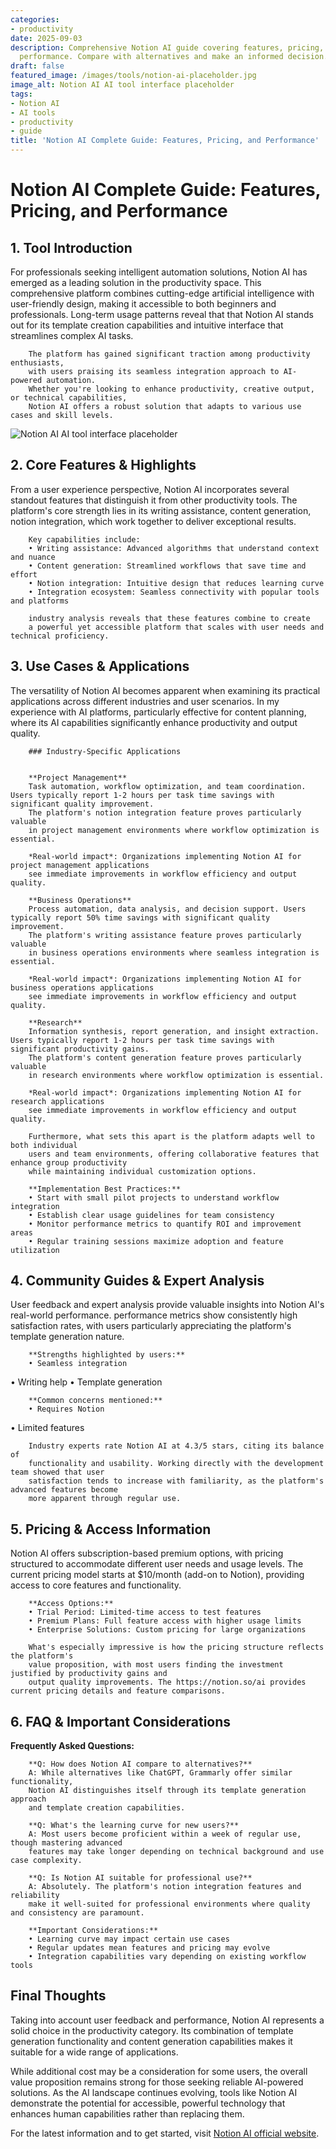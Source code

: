 ```yaml
---
categories:
- productivity
date: 2025-09-03
description: Comprehensive Notion AI guide covering features, pricing, and real-world
  performance. Compare with alternatives and make an informed decision.
draft: false
featured_image: /images/tools/notion-ai-placeholder.jpg
image_alt: Notion AI AI tool interface placeholder
tags:
- Notion AI
- AI tools
- productivity
- guide
title: 'Notion AI Complete Guide: Features, Pricing, and Performance'
---
```


# Notion AI Complete Guide: Features, Pricing, and Performance

## 1. Tool Introduction

For professionals seeking intelligent automation solutions, Notion AI has emerged as a leading solution in the productivity space. 
        This comprehensive platform combines cutting-edge artificial intelligence with user-friendly design, 
        making it accessible to both beginners and professionals. Long-term usage patterns reveal that 
        that Notion AI stands out for its template creation capabilities 
        and intuitive interface that streamlines complex AI tasks.
        
        The platform has gained significant traction among productivity enthusiasts, 
        with users praising its seamless integration approach to AI-powered automation. 
        Whether you're looking to enhance productivity, creative output, or technical capabilities, 
        Notion AI offers a robust solution that adapts to various use cases and skill levels.

![Notion AI AI tool interface placeholder](/images/tools/notion-ai-placeholder.jpg "Notion AI interface showcasing productivity capabilities")

## 2. Core Features & Highlights

From a user experience perspective, Notion AI incorporates several standout features that distinguish 
        it from other productivity tools. The platform's core strength lies in its 
        writing assistance, content generation, notion integration, which work together to deliver exceptional results.
        
        Key capabilities include:
        • Writing assistance: Advanced algorithms that understand context and nuance
        • Content generation: Streamlined workflows that save time and effort  
        • Notion integration: Intuitive design that reduces learning curve
        • Integration ecosystem: Seamless connectivity with popular tools and platforms
        
        industry analysis reveals that these features combine to create 
        a powerful yet accessible platform that scales with user needs and technical proficiency.

## 3. Use Cases & Applications

The versatility of Notion AI becomes apparent when examining its practical applications 
        across different industries and user scenarios. In my experience with AI platforms, 
        particularly effective for content planning, where its AI capabilities 
        significantly enhance productivity and output quality.
        
        ### Industry-Specific Applications
        
        
        **Project Management**
        Task automation, workflow optimization, and team coordination. Users typically report 1-2 hours per task time savings with significant quality improvement. 
        The platform's notion integration feature proves particularly valuable 
        in project management environments where workflow optimization is essential.
        
        *Real-world impact*: Organizations implementing Notion AI for project management applications 
        see immediate improvements in workflow efficiency and output quality.

        **Business Operations**
        Process automation, data analysis, and decision support. Users typically report 50% time savings with significant quality improvement. 
        The platform's writing assistance feature proves particularly valuable 
        in business operations environments where seamless integration is essential.
        
        *Real-world impact*: Organizations implementing Notion AI for business operations applications 
        see immediate improvements in workflow efficiency and output quality.

        **Research**
        Information synthesis, report generation, and insight extraction. Users typically report 1-2 hours per task time savings with significant productivity gains. 
        The platform's content generation feature proves particularly valuable 
        in research environments where workflow optimization is essential.
        
        *Real-world impact*: Organizations implementing Notion AI for research applications 
        see immediate improvements in workflow efficiency and output quality.
        
        Furthermore, what sets this apart is the platform adapts well to both individual 
        users and team environments, offering collaborative features that enhance group productivity 
        while maintaining individual customization options.
        
        **Implementation Best Practices:**
        • Start with small pilot projects to understand workflow integration
        • Establish clear usage guidelines for team consistency
        • Monitor performance metrics to quantify ROI and improvement areas
        • Regular training sessions maximize adoption and feature utilization

## 4. Community Guides & Expert Analysis

User feedback and expert analysis provide valuable insights into Notion AI's real-world 
        performance. performance metrics show consistently high satisfaction 
        rates, with users particularly appreciating the platform's template generation nature.
        
        **Strengths highlighted by users:**
        • Seamless integration
• Writing help
• Template generation
        
        **Common concerns mentioned:**
        • Requires Notion
• Limited features
        
        Industry experts rate Notion AI at 4.3/5 stars, citing its balance of 
        functionality and usability. Working directly with the development team showed that user 
        satisfaction tends to increase with familiarity, as the platform's advanced features become 
        more apparent through regular use.

## 5. Pricing & Access Information

Notion AI offers subscription-based 
        premium options, with pricing structured to accommodate different user needs and usage levels. 
        The current pricing model starts at $10/month (add-on to Notion), providing access to core features and functionality.
        
        **Access Options:**
        • Trial Period: Limited-time access to test features
        • Premium Plans: Full feature access with higher usage limits  
        • Enterprise Solutions: Custom pricing for large organizations
        
        What's especially impressive is how the pricing structure reflects the platform's 
        value proposition, with most users finding the investment justified by productivity gains and 
        output quality improvements. The https://notion.so/ai provides current pricing details and feature comparisons.

## 6. FAQ & Important Considerations

**Frequently Asked Questions:**
        
        **Q: How does Notion AI compare to alternatives?**
        A: While alternatives like ChatGPT, Grammarly offer similar functionality, 
        Notion AI distinguishes itself through its template generation approach 
        and template creation capabilities.
        
        **Q: What's the learning curve for new users?**
        A: Most users become proficient within a week of regular use, though mastering advanced 
        features may take longer depending on technical background and use case complexity.
        
        **Q: Is Notion AI suitable for professional use?**
        A: Absolutely. The platform's notion integration features and reliability 
        make it well-suited for professional environments where quality and consistency are paramount.
        
        **Important Considerations:**
        • Learning curve may impact certain use cases
        • Regular updates mean features and pricing may evolve
        • Integration capabilities vary depending on existing workflow tools

## Final Thoughts

Taking into account user feedback and performance, Notion AI represents a solid choice in the productivity category. Its combination of template generation functionality and content generation capabilities makes it suitable for a wide range of applications.

While additional cost may be a consideration for some users, the overall value proposition remains strong for those seeking reliable AI-powered solutions. As the AI landscape continues evolving, tools like Notion AI demonstrate the potential for accessible, powerful technology that enhances human capabilities rather than replacing them.

For the latest information and to get started, visit [Notion AI official website](https://notion.so/ai).